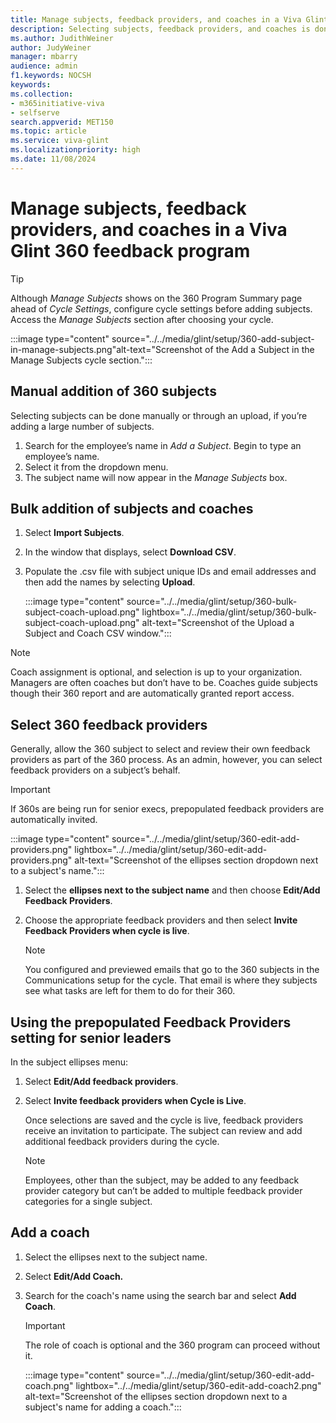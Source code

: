 ```yaml
---
title: Manage subjects, feedback providers, and coaches in a Viva Glint 360 feedback program
description: Selecting subjects, feedback providers, and coaches is done in the Manage Subjects sections of a Viva Glint 360 program.
ms.author: JudithWeiner
author: JudyWeiner
manager: mbarry
audience: admin
f1.keywords: NOCSH
keywords: 
ms.collection:  
- m365initiative-viva
- selfserve 
search.appverid: MET150 
ms.topic: article
ms.service: viva-glint
ms.localizationpriority: high
ms.date: 11/08/2024
---
```


# Manage subjects, feedback providers, and coaches in a Viva Glint 360 feedback program

>[!TIP]
> Although *Manage Subjects* shows on the 360 Program Summary page ahead of *Cycle Settings*, configure cycle settings before adding subjects. Access the *Manage Subjects* section after choosing your cycle.

:::image type="content" source="../../media/glint/setup/360-add-subject-in-manage-subjects.png"alt-text="Screenshot of the Add a Subject in the Manage Subjects cycle section.":::

## Manual addition of 360 subjects

Selecting subjects can be done manually or through an upload, if you’re adding a large number of subjects. 

1. Search for the employee’s name in *Add a Subject*. Begin to type an employee’s name.
2. Select it from the dropdown menu.
3. The subject name will now appear in the *Manage Subjects* box.

## Bulk addition of subjects and coaches

1.	Select **Import Subjects**.
2.	In the window that displays, select **Download CSV**.
3.	Populate the .csv file with subject unique IDs and email addresses and then add the names by selecting **Upload**. 

    :::image type="content" source="../../media/glint/setup/360-bulk-subject-coach-upload.png" lightbox="../../media/glint/setup/360-bulk-subject-coach-upload.png" alt-text="Screenshot of the Upload a Subject and Coach CSV window.":::

>[!NOTE]
> Coach assignment is optional, and selection is up to your organization. Managers are often coaches but don’t have to be. Coaches guide subjects though their 360 report and are automatically granted report access.

## Select 360 feedback providers

Generally, allow the 360 subject to select and review their own feedback providers as part of the 360 process. As an admin, however, you can select feedback providers on a subject’s behalf.

>[!IMPORTANT]
> If 360s are being run for senior execs, prepopulated feedback providers are automatically invited.

:::image type="content" source="../../media/glint/setup/360-edit-add-providers.png" lightbox="../../media/glint/setup/360-edit-add-providers.png" alt-text="Screenshot of the ellipses section dropdown next to a subject's name.":::

1. Select the **ellipses next to the subject name** and then choose **Edit/Add Feedback Providers**.
2. Choose the appropriate feedback providers and then select **Invite Feedback Providers when cycle is live**. 

    > [!NOTE]
    > You configured and previewed emails that go to the 360 subjects in the Communications setup for the cycle. That email is where they subjects see what tasks are left for them to do for their 360.

## Using the prepopulated Feedback Providers setting for senior leaders

In the subject ellipses menu: 

1.	Select **Edit/Add feedback providers**. 
1.	Select **Invite feedback providers when Cycle is Live**. 

    Once selections are saved and the cycle is live, feedback providers receive an invitation to participate. The subject can review and add additional feedback providers during the cycle. 
    
    > [!NOTE]
    > Employees, other than the subject, may be added to any feedback provider category but can’t be added to multiple feedback provider categories for a single subject.

## Add a coach

1. Select the ellipses next to the subject name.
2. Select **Edit/Add Coach.**
3. Search for the coach's name using the search bar and select **Add Coach**.

   > [!IMPORTANT]
   > The role of coach is optional and the 360 program can proceed without it.
    
   :::image type="content" source="../../media/glint/setup/360-edit-add-coach.png" lightbox="../../media/glint/setup/360-edit-add-coach2.png" alt-text="Screenshot of the ellipses section dropdown next to a subject's name for adding a coach.":::

